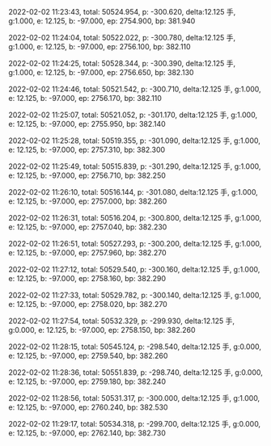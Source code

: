 2022-02-02 11:23:43, total: 50524.954, p: -300.620, delta:12.125 手, g:1.000, e: 12.125, b: -97.000, ep: 2754.900, bp: 381.940

2022-02-02 11:24:04, total: 50522.022, p: -300.780, delta:12.125 手, g:1.000, e: 12.125, b: -97.000, ep: 2756.100, bp: 382.110

2022-02-02 11:24:25, total: 50528.344, p: -300.390, delta:12.125 手, g:1.000, e: 12.125, b: -97.000, ep: 2756.650, bp: 382.130

2022-02-02 11:24:46, total: 50521.542, p: -300.710, delta:12.125 手, g:1.000, e: 12.125, b: -97.000, ep: 2756.170, bp: 382.110

2022-02-02 11:25:07, total: 50521.052, p: -301.170, delta:12.125 手, g:1.000, e: 12.125, b: -97.000, ep: 2755.950, bp: 382.140

2022-02-02 11:25:28, total: 50519.355, p: -301.090, delta:12.125 手, g:1.000, e: 12.125, b: -97.000, ep: 2757.310, bp: 382.300

2022-02-02 11:25:49, total: 50515.839, p: -301.290, delta:12.125 手, g:1.000, e: 12.125, b: -97.000, ep: 2756.710, bp: 382.250

2022-02-02 11:26:10, total: 50516.144, p: -301.080, delta:12.125 手, g:1.000, e: 12.125, b: -97.000, ep: 2757.000, bp: 382.260

2022-02-02 11:26:31, total: 50516.204, p: -300.800, delta:12.125 手, g:1.000, e: 12.125, b: -97.000, ep: 2757.040, bp: 382.230

2022-02-02 11:26:51, total: 50527.293, p: -300.200, delta:12.125 手, g:1.000, e: 12.125, b: -97.000, ep: 2757.960, bp: 382.270

2022-02-02 11:27:12, total: 50529.540, p: -300.160, delta:12.125 手, g:1.000, e: 12.125, b: -97.000, ep: 2758.160, bp: 382.290

2022-02-02 11:27:33, total: 50529.782, p: -300.140, delta:12.125 手, g:1.000, e: 12.125, b: -97.000, ep: 2758.020, bp: 382.270

2022-02-02 11:27:54, total: 50532.329, p: -299.930, delta:12.125 手, g:0.000, e: 12.125, b: -97.000, ep: 2758.150, bp: 382.260

2022-02-02 11:28:15, total: 50545.124, p: -298.540, delta:12.125 手, g:0.000, e: 12.125, b: -97.000, ep: 2759.540, bp: 382.260

2022-02-02 11:28:36, total: 50551.839, p: -298.740, delta:12.125 手, g:0.000, e: 12.125, b: -97.000, ep: 2759.180, bp: 382.240

2022-02-02 11:28:56, total: 50531.317, p: -300.000, delta:12.125 手, g:1.000, e: 12.125, b: -97.000, ep: 2760.240, bp: 382.530

2022-02-02 11:29:17, total: 50534.318, p: -299.700, delta:12.125 手, g:0.000, e: 12.125, b: -97.000, ep: 2762.140, bp: 382.730